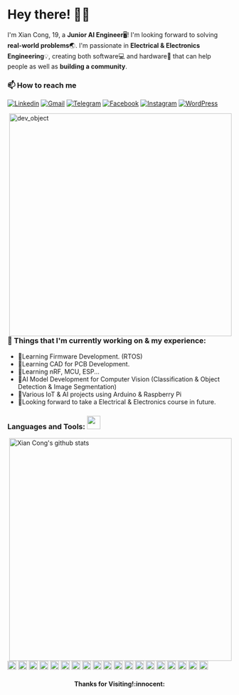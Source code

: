 <!-- Greeting -->
# Hey there! :wave::smiley:

<!--Introduction -->
I'm Xian Cong, 19, a **Junior AI Engineer**🖥! I'm looking forward to solving **real-world problems**:earth_asia:. I'm passionate in **Electrical & Electronics Engineering**:bulb:, creating both software:computer: and hardware:wrench: that can help people as well as **building a community**.
<br>

<!-- Your badges -->
### 📫 How to reach me
[![Linkedin](https://img.shields.io/badge/-Xian_Cong-blue?style=flat&logo=Linkedin&logoColor=white)](https://www.linkedin.com/in/xiancong8302/)
[![Gmail](https://img.shields.io/badge/-familykoay-c14438?style=flat&logo=Gmail&logoColor=white)](mailto:familykoay@gmail.com)
[![Telegram](https://img.shields.io/badge/-@Xian_Cong-blue?style=flat&logo=Telegram&logoColor=white)](https://t.me/xc0238)
[![Facebook](https://img.shields.io/badge/Facebook-%231877F2.svg?stylee=flat&labelColor=for-the-badge&logo=Facebook&logoColor=white)](https://www.facebook.com/xiancong0238/)
[![Instagram](https://img.shields.io/badge/-xiancong8302-c13584?style=flat&labelColor=c13584&logo=instagram&logoColor=white)](https://www.instagram.com/xiancong8302)
[![WordPress](https://img.shields.io/badge/XC_Blog-%23117AC9.svg?style=flat&labelColor=for-the-badge&logo=WordPress&logoColor=white)](https://xcdiary.wordpress.com/)

<!-- Sample Dev class image -->
<img src="https://www.cyberark.com/wp-content/uploads/2019/11/Developer.jpg" alt="dev_object" align="right" width="500" />

### 💼  Things that I'm currently working on & my experience: 
* 🌱Learning Firmware Development. (RTOS)
* 🌱Learning CAD for PCB Development.
* 🌱Learning nRF, MCU, ESP...
* 🔭AI Model Development for Computer Vision (Classification & Object Detection & Image Segmentation)
* 🔭Various IoT & AI projects using Arduino & Raspberry Pi
* 📖Looking forward to take a Electrical & Electronics course in future.

 ### Languages and Tools: <img src="https://media.giphy.com/media/WUlplcMpOCEmTGBtBW/giphy.gif" width="30">
<p> <!-- GitHub README Stats -->
  <a href="https://gitstats.me/xian-cong">
    <img width="500" height="auto" align="right" alt="Xian Cong's github stats" 
         src="https://github-readme-stats.vercel.app/api?username=xian-cong&show_icons=true&theme=algolia&count_private=true&include_all_commits=true" />
   <!-- <img width="30%" height="auto" align="right" alt="Xian Cong's github stats" 
         src="https://github-readme-stats.vercel.app/api/top-langs/?username=xian-cong&layout=compact" />
NOTE: Top languages does not indicate my skill level or something like that, it's a github metric of which languages i have the most code on github. -->
  </a>
 <!-- icons -->
<code><a href = "https://www.java.com/en/"><img height="20" src="https://img.shields.io/badge/java-%23ED8B00.svg?style=for-the-badge&logo=java&logoColor=white" alt="Java"></a></code>
<code><a href = "https://www.cprogramming.com/"><img height="20" src="https://img.shields.io/badge/c-%2300599C.svg?style=for-the-badge&logo=c&logoColor=white"></a></code>
<code><a href = "https://www.cprogramming.com/"><img height="20" src="https://img.shields.io/badge/c++-%2300599C.svg?style=for-the-badge&logo=flat&labelColor=for-the-badge&logo=visual-studio&logoColor=white"></a></code>
<code><a href = "https://code.visualstudio.com/"><img height="20" src="https://img.shields.io/badge/Visual%20Studio-5C2D91.svg?style=for-the-badge&logo=visual-studio&logoColor=white"></a></code>
<code><a href = "https://git-scm.com/"><img height="20" src="https://img.shields.io/badge/git-%23F05033.svg?style=for-the-badge&logo=git&logoColor=white"></a></code>
<code><a href = "https://www.python.org/"><img height="20" src="https://img.shields.io/badge/python-3670A0?style=for-the-badge&logo=python&logoColor=ffdd54"></a></code>
<code><a href = "https://www.jetbrains.com/pycharm/"><img height="20" src="https://img.shields.io/badge/pycharm-143?style=for-the-badge&logo=pycharm&logoColor=black&color=black&labelColor=green"></a></code>
<code><a href = "https://www.jetbrains.com/idea/"><img height="20" src="https://img.shields.io/badge/IntelliJIDEA-000000.svg?style=for-the-badge&logo=intellij-idea&logoColor=white"></a></code>
<code><a href = "https://jupyter.org/"><img height="20" src="https://img.shields.io/badge/jupyter-%23FA0F00.svg?style=for-the-badge&logo=jupyter&logoColor=white"></a></code>
<code><a href = "https://www.mysql.com/"><img height="20" src="https://img.shields.io/badge/mysql-%2300f.svg?style=for-the-badge&logo=mysql&logoColor=white"></a></code>
<code><a href = "https://keras.io/"><img height="20" src="https://img.shields.io/badge/Keras-%23D00000.svg?style=for-the-badge&logo=Keras&logoColor=white"></a></code>
<code><a href = "https://pytorch.org/"><img height="20" src="https://img.shields.io/badge/PyTorch-%23EE4C2C.svg?style=for-the-badge&logo=PyTorch&logoColor=white"></a></code>
<code><a href = "https://www.tensorflow.org/federated"><img height="20" src="https://img.shields.io/badge/TensorFlow-%23FF6F00.svg?style=for-the-badge&logo=TensorFlow&logoColor=white"></a></code>
<code><a href = "https://www.adobe.com/sea/products/illustrator.html"><img height="20" src="https://img.shields.io/badge/adobeillustrator-%23FF9A00.svg?style=for-the-badge&logo=adobeillustrator&logoColor=white"></a></code>
<code><a href = "https://www.adobe.com/sea/acrobat/pdf-reader.html"><img height="20" src="https://img.shields.io/badge/Adobe%20Acrobat%20Reader-EC1C24.svg?style=for-the-badge&logo=Adobe%20Acrobat%20Reader&logoColor=white"></a></code>
<code><a href = "https://www.adobe.com/sea/products/photoshop-lightroom.html"><img height="20" src="https://img.shields.io/badge/Adobe%20Lightroom-31A8FF.svg?style=for-the-badge&logo=Adobe%20Lightroom&logoColor=white"></a></code>
<code><a href = "https://www.adobe.com/sea/products/photoshop.html"><img height="20" src="https://img.shields.io/badge/adobephotoshop-%2331A8FF.svg?style=for-the-badge&logo=adobephotoshop&logoColor=white"></a></code>
<code><a href = "https://www.adobe.com/sea/products/premiere.html"><img height="20" src="https://img.shields.io/badge/Adobe%20Premiere%20Pro-9999FF.svg?style=for-the-badge&logo=Adobe%20Premiere%20Pro&logoColor=white"></a></code>
<code><a href = "https://www.figma.com/"><img height="20" src="https://img.shields.io/badge/figma-%23F24E1E.svg?style=for-the-badge&logo=figma&logoColor=white"></a></code>

</p>

<h4 align="center"> Thanks for Visiting!:innocent:</h4>
